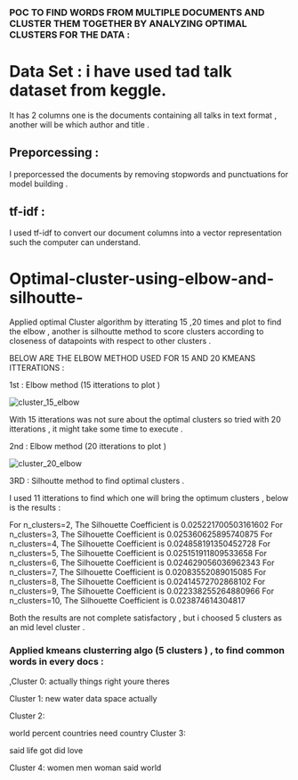 
###   POC TO FIND WORDS FROM MULTIPLE DOCUMENTS AND CLUSTER THEM TOGETHER BY ANALYZING  OPTIMAL CLUSTERS FOR THE DATA  : 



# Data Set :  i have  used tad talk dataset from keggle.
It has 2 columns one is the documents  containing  all talks  in text format  , another will  be which author and title .

## Preporcessing  : 
I preporcessed the documents  by removing stopwords  and punctuations for model building .

## tf-idf :  

I used tf-idf  to convert our document columns  into a vector representation such  the computer can understand.



# Optimal-cluster-using-elbow-and-silhoutte-

Applied optimal Cluster algorithm by itterating  15 ,20 times and plot  to find the elbow , another  is silhoutte  method  to  score  clusters according  to  closeness of datapoints with respect to  other clusters . 


BELOW ARE THE  ELBOW  METHOD USED FOR 15 AND 20 KMEANS ITTERATIONS  :

1st  :  Elbow method (15 itterations to  plot )  

![cluster_15_elbow](https://user-images.githubusercontent.com/7880341/46594186-ea7eb600-caee-11e8-9d32-1bb47409c002.png)

With  15 itterations  was not  sure  about  the  optimal  clusters  so  tried with  20 itterations  ,  it might take some time to execute .

2nd : Elbow method (20 itterations to plot )


![cluster_20_elbow](https://user-images.githubusercontent.com/7880341/46594278-a17b3180-caef-11e8-8014-5d20e7d901b3.png)


3RD : Silhoutte  method  to  find optimal  clusters  . 

I used 11  itterations  to  find  which one will  bring the optimum  clusters  ,  below  is  the results :


For n_clusters=2, The Silhouette Coefficient is 0.025221700503161602
For n_clusters=3, The Silhouette Coefficient is 0.025360625895740875
For n_clusters=4, The Silhouette Coefficient is 0.024858191350452728
For n_clusters=5, The Silhouette Coefficient is 0.025151911809533658
For n_clusters=6, The Silhouette Coefficient is 0.024629056036962343
For n_clusters=7, The Silhouette Coefficient is 0.02083552089015085
For n_clusters=8, The Silhouette Coefficient is 0.02414572702868102
For n_clusters=9, The Silhouette Coefficient is 0.022338255264880966
For n_clusters=10, The Silhouette Coefficient is 0.023874614304817

Both the results  are not complete  satisfactory  ,  but i choosed 5 clusters as  an  mid  level  cluster  .



###  Applied kmeans clusterring  algo  (5 clusters ) , to find common words  in  every docs :

,Cluster 0:
 actually
 things
 right
 youre
 theres
 
Cluster 1:
 new
 water
 data
 space
 actually
 
Cluster 2:

 world
 percent
 countries
 need
 country
Cluster 3:

 said
 life
 got
 did
 love
 
Cluster 4:
 women
 men
 woman
 said
 world
